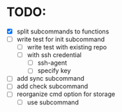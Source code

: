 # TODO:
- [x] split subcommands to functions
- [ ] write test for init subcommand
  - [ ] write test with existing repo
  - [ ] with ssh credential
    - [ ] ssh-agent
    - [ ] specify key
- [ ] add sync subcommand
- [ ] add check subcommand
- [ ] reorganize cmd option for storage
  - [ ] use subcommand

<!-- vim: set sw=2 ts=2:  -->
